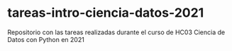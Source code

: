 # tareas-intro-ciencia-datos-2021
Repositorio con las tareas realizadas durante el curso de HC03 Ciencia de Datos con Python en 2021
